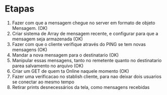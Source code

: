 # Etapas

1. Fazer com que a mensagem chegue no server em formato de objeto Mensagem. (OK)
2. Criar sistema de Array de mensagem recente, e configurar para que a mensagem seja armazenada (OK)
3. Fazer com que o cliente verifique através do PING se tem novas mensagens (OK)
4. Mandar a nova mensagem para o destinatario (OK)
5. Manipular essas mensagens, tanto no remetente quanto no destinatario parea salvamento no arquivo (OK)
6. Criar um GET de quem ta Online naquele momento (OK)
7. Fazer uma verificacao no stablish cliente, para nao deixar dois usuarios se conectar ao mesmo tempo
8. Retirar prints desnecessários da tela, como mensagens recebidas
